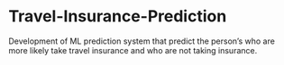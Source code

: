 # Travel-Insurance-Prediction
Development of ML prediction system that predict the person’s who are more likely take travel insurance and who are not taking insurance.
